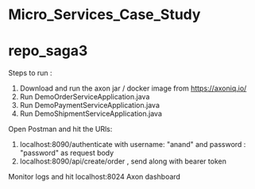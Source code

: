 # Micro_Services_Case_Study

# repo_saga3

Steps to run :

1) Download and run the axon jar / docker image from  https://axoniq.io/
2) Run DemoOrderServiceApplication.java
3) Run DemoPaymentServiceApplication.java
4) Run DemoShipmentServiceApplication.java

Open Postman and hit the URls:

1) localhost:8090/authenticate with username: "anand" and password : "password" as request body
2) localhost:8090/api/create/order  , send along with bearer token

Monitor logs and hit localhost:8024 Axon dashboard
